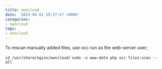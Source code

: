 ```yaml
---
title: owncloud
date: '2023-04-01 19:37:57 +0000'
categories:
- owncloud
tags:
- owncloud
---
```



To rescan manually added files, use occ run as the web-server user;

`cd /usr/share/nginx/owncloud/`
`sudo -u www-data php occ files:scan --all`